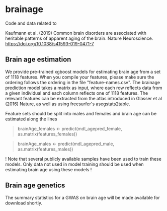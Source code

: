 # brainage
Code and data related to 

Kaufmann et al. (2019) Common brain disorders are associated with heritable patterns of apparent aging of the brain. Nature Neuroscience. https://doi.org/10.1038/s41593-019-0471-7

## Brain age estimation
We provide pre-trained xgboost models for estimating brain age from a set of 1118 features. When you compile your features, please make sure the ordering follows the ordering in the file "feature-names.csv". The brainage prediction model takes a matrix as input, where each row reflects data from a given individual and each column reflects one of 1118 features. The relevant features can be extracted from the atlas introduced in Glasser et al (2016) Nature, as well as using freesurfer's asegstats2table.

Feature sets should be split into males and females and brain age can be estimated along the lines
> brainAge_females <- predict(mdl_agepred_female, as.matrix(features_females))

> brainAge_males <- predict(mdl_agepred_male, as.matrix(features_males))

! Note that several publicly available samples have been used to train these models. Only data not used in model training should be used when estimating brain age using these models !

## Brain age genetics
The summary statistics for a GWAS on brain age will be made available for download shortly.
